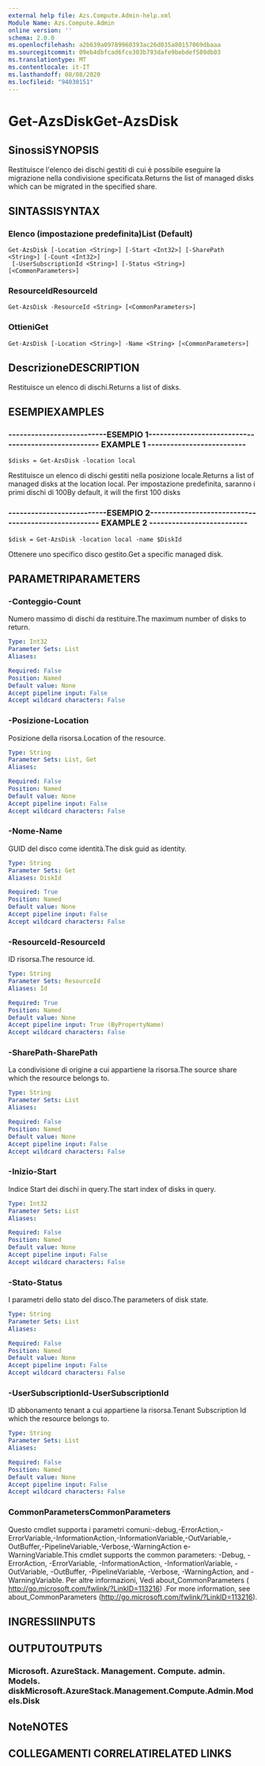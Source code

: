 ```yaml
---
external help file: Azs.Compute.Admin-help.xml
Module Name: Azs.Compute.Admin
online version: ''
schema: 2.0.0
ms.openlocfilehash: a2b639a09789960393ac26d035a80157069dbaaa
ms.sourcegitcommit: 09eb4dbfcad6fce303b793dafe9bebdef589db03
ms.translationtype: MT
ms.contentlocale: it-IT
ms.lasthandoff: 08/08/2020
ms.locfileid: "94030151"
---
```

# <span data-ttu-id="019ea-101">Get-AzsDisk</span><span class="sxs-lookup"><span data-stu-id="019ea-101">Get-AzsDisk</span></span>

## <span data-ttu-id="019ea-102">Sinossi</span><span class="sxs-lookup"><span data-stu-id="019ea-102">SYNOPSIS</span></span>
<span data-ttu-id="019ea-103">Restituisce l'elenco dei dischi gestiti di cui è possibile eseguire la migrazione nella condivisione specificata.</span><span class="sxs-lookup"><span data-stu-id="019ea-103">Returns the list of managed disks which can be migrated in the specified share.</span></span>

## <span data-ttu-id="019ea-104">SINTASSI</span><span class="sxs-lookup"><span data-stu-id="019ea-104">SYNTAX</span></span>

### <span data-ttu-id="019ea-105">Elenco (impostazione predefinita)</span><span class="sxs-lookup"><span data-stu-id="019ea-105">List (Default)</span></span>
```
Get-AzsDisk [-Location <String>] [-Start <Int32>] [-SharePath <String>] [-Count <Int32>]
 [-UserSubscriptionId <String>] [-Status <String>] [<CommonParameters>]
```

### <span data-ttu-id="019ea-106">ResourceId</span><span class="sxs-lookup"><span data-stu-id="019ea-106">ResourceId</span></span>
```
Get-AzsDisk -ResourceId <String> [<CommonParameters>]
```

### <span data-ttu-id="019ea-107">Ottieni</span><span class="sxs-lookup"><span data-stu-id="019ea-107">Get</span></span>
```
Get-AzsDisk [-Location <String>] -Name <String> [<CommonParameters>]
```

## <span data-ttu-id="019ea-108">Descrizione</span><span class="sxs-lookup"><span data-stu-id="019ea-108">DESCRIPTION</span></span>
<span data-ttu-id="019ea-109">Restituisce un elenco di dischi.</span><span class="sxs-lookup"><span data-stu-id="019ea-109">Returns a list of disks.</span></span>

## <span data-ttu-id="019ea-110">ESEMPI</span><span class="sxs-lookup"><span data-stu-id="019ea-110">EXAMPLES</span></span>

### <span data-ttu-id="019ea-111">--------------------------ESEMPIO 1--------------------------</span><span class="sxs-lookup"><span data-stu-id="019ea-111">-------------------------- EXAMPLE 1 --------------------------</span></span>
```
$disks = Get-AzsDisk -location local
```

<span data-ttu-id="019ea-112">Restituisce un elenco di dischi gestiti nella posizione locale.</span><span class="sxs-lookup"><span data-stu-id="019ea-112">Returns a list of managed disks at the location local.</span></span>
<span data-ttu-id="019ea-113">Per impostazione predefinita, saranno i primi dischi di 100</span><span class="sxs-lookup"><span data-stu-id="019ea-113">By default, it will the first 100 disks</span></span>

### <span data-ttu-id="019ea-114">--------------------------ESEMPIO 2--------------------------</span><span class="sxs-lookup"><span data-stu-id="019ea-114">-------------------------- EXAMPLE 2 --------------------------</span></span>
```
$disk = Get-AzsDisk -location local -name $DiskId
```

<span data-ttu-id="019ea-115">Ottenere uno specifico disco gestito.</span><span class="sxs-lookup"><span data-stu-id="019ea-115">Get a specific managed disk.</span></span>

## <span data-ttu-id="019ea-116">PARAMETRI</span><span class="sxs-lookup"><span data-stu-id="019ea-116">PARAMETERS</span></span>

### <span data-ttu-id="019ea-117">-Conteggio</span><span class="sxs-lookup"><span data-stu-id="019ea-117">-Count</span></span>
<span data-ttu-id="019ea-118">Numero massimo di dischi da restituire.</span><span class="sxs-lookup"><span data-stu-id="019ea-118">The maximum number of disks to return.</span></span>

```yaml
Type: Int32
Parameter Sets: List
Aliases: 

Required: False
Position: Named
Default value: None
Accept pipeline input: False
Accept wildcard characters: False
```

### <span data-ttu-id="019ea-119">-Posizione</span><span class="sxs-lookup"><span data-stu-id="019ea-119">-Location</span></span>
<span data-ttu-id="019ea-120">Posizione della risorsa.</span><span class="sxs-lookup"><span data-stu-id="019ea-120">Location of the resource.</span></span>

```yaml
Type: String
Parameter Sets: List, Get
Aliases: 

Required: False
Position: Named
Default value: None
Accept pipeline input: False
Accept wildcard characters: False
```

### <span data-ttu-id="019ea-121">-Nome</span><span class="sxs-lookup"><span data-stu-id="019ea-121">-Name</span></span>
<span data-ttu-id="019ea-122">GUID del disco come identità.</span><span class="sxs-lookup"><span data-stu-id="019ea-122">The disk guid as identity.</span></span>

```yaml
Type: String
Parameter Sets: Get
Aliases: DiskId

Required: True
Position: Named
Default value: None
Accept pipeline input: False
Accept wildcard characters: False
```

### <span data-ttu-id="019ea-123">-ResourceId</span><span class="sxs-lookup"><span data-stu-id="019ea-123">-ResourceId</span></span>
<span data-ttu-id="019ea-124">ID risorsa.</span><span class="sxs-lookup"><span data-stu-id="019ea-124">The resource id.</span></span>

```yaml
Type: String
Parameter Sets: ResourceId
Aliases: Id

Required: True
Position: Named
Default value: None
Accept pipeline input: True (ByPropertyName)
Accept wildcard characters: False
```

### <span data-ttu-id="019ea-125">-SharePath</span><span class="sxs-lookup"><span data-stu-id="019ea-125">-SharePath</span></span>
<span data-ttu-id="019ea-126">La condivisione di origine a cui appartiene la risorsa.</span><span class="sxs-lookup"><span data-stu-id="019ea-126">The source share which the resource belongs to.</span></span>

```yaml
Type: String
Parameter Sets: List
Aliases: 

Required: False
Position: Named
Default value: None
Accept pipeline input: False
Accept wildcard characters: False
```

### <span data-ttu-id="019ea-127">-Inizio</span><span class="sxs-lookup"><span data-stu-id="019ea-127">-Start</span></span>
<span data-ttu-id="019ea-128">Indice Start dei dischi in query.</span><span class="sxs-lookup"><span data-stu-id="019ea-128">The start index of disks in query.</span></span>

```yaml
Type: Int32
Parameter Sets: List
Aliases: 

Required: False
Position: Named
Default value: None
Accept pipeline input: False
Accept wildcard characters: False
```

### <span data-ttu-id="019ea-129">-Stato</span><span class="sxs-lookup"><span data-stu-id="019ea-129">-Status</span></span>
<span data-ttu-id="019ea-130">I parametri dello stato del disco.</span><span class="sxs-lookup"><span data-stu-id="019ea-130">The parameters of disk state.</span></span>

```yaml
Type: String
Parameter Sets: List
Aliases: 

Required: False
Position: Named
Default value: None
Accept pipeline input: False
Accept wildcard characters: False
```

### <span data-ttu-id="019ea-131">-UserSubscriptionId</span><span class="sxs-lookup"><span data-stu-id="019ea-131">-UserSubscriptionId</span></span>
<span data-ttu-id="019ea-132">ID abbonamento tenant a cui appartiene la risorsa.</span><span class="sxs-lookup"><span data-stu-id="019ea-132">Tenant Subscription Id which the resource belongs to.</span></span>

```yaml
Type: String
Parameter Sets: List
Aliases: 

Required: False
Position: Named
Default value: None
Accept pipeline input: False
Accept wildcard characters: False
```

### <span data-ttu-id="019ea-133">CommonParameters</span><span class="sxs-lookup"><span data-stu-id="019ea-133">CommonParameters</span></span>
<span data-ttu-id="019ea-134">Questo cmdlet supporta i parametri comuni:-debug,-ErrorAction,-ErrorVariable,-InformationAction,-InformationVariable,-OutVariable,-OutBuffer,-PipelineVariable,-Verbose,-WarningAction e-WarningVariable.</span><span class="sxs-lookup"><span data-stu-id="019ea-134">This cmdlet supports the common parameters: -Debug, -ErrorAction, -ErrorVariable, -InformationAction, -InformationVariable, -OutVariable, -OutBuffer, -PipelineVariable, -Verbose, -WarningAction, and -WarningVariable.</span></span> <span data-ttu-id="019ea-135">Per altre informazioni, Vedi about_CommonParameters ( http://go.microsoft.com/fwlink/?LinkID=113216) .</span><span class="sxs-lookup"><span data-stu-id="019ea-135">For more information, see about_CommonParameters (http://go.microsoft.com/fwlink/?LinkID=113216).</span></span>

## <span data-ttu-id="019ea-136">INGRESSI</span><span class="sxs-lookup"><span data-stu-id="019ea-136">INPUTS</span></span>

## <span data-ttu-id="019ea-137">OUTPUT</span><span class="sxs-lookup"><span data-stu-id="019ea-137">OUTPUTS</span></span>

### <span data-ttu-id="019ea-138">Microsoft. AzureStack. Management. Compute. admin. Models. disk</span><span class="sxs-lookup"><span data-stu-id="019ea-138">Microsoft.AzureStack.Management.Compute.Admin.Models.Disk</span></span>

## <span data-ttu-id="019ea-139">Note</span><span class="sxs-lookup"><span data-stu-id="019ea-139">NOTES</span></span>

## <span data-ttu-id="019ea-140">COLLEGAMENTI CORRELATI</span><span class="sxs-lookup"><span data-stu-id="019ea-140">RELATED LINKS</span></span>

